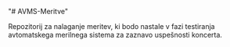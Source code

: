 "# AVMS-Meritve" 

Repozitorij za nalaganje meritev, ki bodo nastale v fazi testiranja avtomatskega merilnega sistema za zaznavo uspešnosti koncerta.
